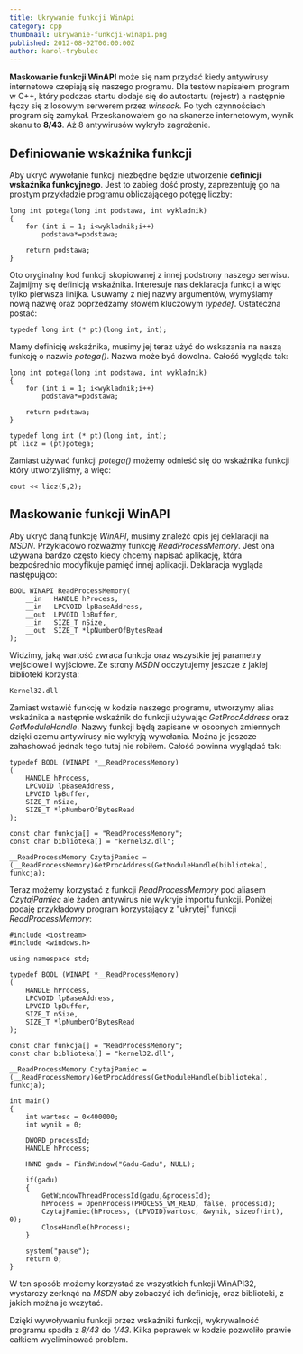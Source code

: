 ```yaml
---
title: Ukrywanie funkcji WinApi
category: cpp
thumbnail: ukrywanie-funkcji-winapi.png
published: 2012-08-02T00:00:00Z
author: karol-trybulec
---
```

**Maskowanie funkcji WinAPI** może się nam przydać kiedy antywirusy internetowe czepiają się naszego programu. Dla testów napisałem program w C++, który podczas startu dodaje się do autostartu (rejestr) a następnie łączy się z losowym serwerem przez *winsock*. Po tych czynnościach program się zamykał. Przeskanowałem go na skanerze internetowym, wynik skanu to **8/43**. Aż 8 antywirusów wykryło zagrożenie.

<!--more-->

## Definiowanie wskaźnika funkcji

Aby ukryć wywołanie funkcji niezbędne będzie utworzenie **definicji wskaźnika funkcyjnego**. Jest to zabieg dość prosty, zaprezentuję go na prostym przykładzie programu obliczającego potęgę liczby:

	long int potega(long int podstawa, int wykladnik)
	{
	    for (int i = 1; i<wykladnik;i++)
	        podstawa*=podstawa;

	    return podstawa;
	}

Oto oryginalny kod funkcji skopiowanej z innej podstrony naszego serwisu. Zajmijmy się definicją wskaźnika. Interesuje nas deklaracja funkcji a więc tylko pierwsza linijka. Usuwamy z niej nazwy argumentów, wymyślamy nową nazwę oraz poprzedzamy słowem kluczowym *typedef*. Ostateczna postać:

    typedef long int (* pt)(long int, int);

Mamy definicję wskaźnika, musimy jej teraz użyć do wskazania na naszą funkcję o nazwie *potega()*. Nazwa może być dowolna. Całość wygląda tak:

	long int potega(long int podstawa, int wykladnik)
	{
	    for (int i = 1; i<wykladnik;i++)
	        podstawa*=podstawa;

	    return podstawa;
	}

	typedef long int (* pt)(long int, int);
	pt licz = (pt)potega;

Zamiast używać funkcji _potega()_ możemy odnieść się do wskaźnika funkcji który utworzyliśmy, a więc:

    cout << licz(5,2);

## Maskowanie funkcji WinAPI

Aby ukryć daną funkcję *WinAPI*, musimy znaleźć opis jej deklaracji na *MSDN*. Przykładowo rozważmy funkcję *ReadProcessMemory*. Jest ona używana bardzo często kiedy chcemy napisać aplikację, która bezpośrednio modyfikuje pamięć innej aplikacji. Deklaracja wygląda następująco:

	BOOL WINAPI ReadProcessMemory(
	    __in   HANDLE hProcess,
	    __in   LPCVOID lpBaseAddress,
	    __out  LPVOID lpBuffer,
	    __in   SIZE_T nSize,
	    __out  SIZE_T *lpNumberOfBytesRead
	);

Widzimy, jaką wartość zwraca funkcja oraz wszystkie jej parametry wejściowe i wyjściowe. Ze strony *MSDN* odczytujemy jeszcze z jakiej biblioteki korzysta:

    Kernel32.dll

Zamiast wstawić funkcję w kodzie naszego programu, utworzymy alias wskaźnika a następnie wskaźnik do funkcji używając *GetProcAddress* oraz *GetModuleHandle*. Nazwy funkcji będą zapisane w osobnych zmiennych dzięki czemu antywirusy nie wykryją wywołania. Można je jeszcze zahashować jednak tego tutaj nie robiłem. Całość powinna wyglądać tak:

	typedef BOOL (WINAPI *__ReadProcessMemory)
	(
	    HANDLE hProcess,
	    LPCVOID lpBaseAddress,
	    LPVOID lpBuffer,
	    SIZE_T nSize,
	    SIZE_T *lpNumberOfBytesRead
	);

	const char funkcja[] = "ReadProcessMemory";
	const char biblioteka[] = "kernel32.dll";

	__ReadProcessMemory CzytajPamiec = (__ReadProcessMemory)GetProcAddress(GetModuleHandle(biblioteka), funkcja);

Teraz możemy korzystać z funkcji *ReadProcessMemory* pod aliasem *CzytajPamiec* ale żaden antywirus nie wykryje importu funkcji. Poniżej podaję przykładowy program korzystający z "ukrytej" funkcji *ReadProcessMemory*:

	#include <iostream>
	#include <windows.h>
	
	using namespace std;
	
	typedef BOOL (WINAPI *__ReadProcessMemory)
	(
	    HANDLE hProcess,
	    LPCVOID lpBaseAddress,
	    LPVOID lpBuffer,
	    SIZE_T nSize,
	    SIZE_T *lpNumberOfBytesRead
	);
	
	const char funkcja[] = "ReadProcessMemory";
	const char biblioteka[] = "kernel32.dll";
	
	__ReadProcessMemory CzytajPamiec = (__ReadProcessMemory)GetProcAddress(GetModuleHandle(biblioteka), funkcja);
	
	int main()
	{
	    int wartosc = 0x400000;
	    int wynik = 0;
	    
	    DWORD processId;
	    HANDLE hProcess;
	    
	    HWND gadu = FindWindow("Gadu-Gadu", NULL);
	    
	    if(gadu)
	    {
	        GetWindowThreadProcessId(gadu,&processId);
	        hProcess = OpenProcess(PROCESS_VM_READ, false, processId);
	        CzytajPamiec(hProcess, (LPVOID)wartosc, &wynik, sizeof(int), 0);
	        CloseHandle(hProcess);
	    }
	    
	    system("pause");
	    return 0;
	}

W ten sposób możemy korzystać ze wszystkich funkcji WinAPI32, wystarczy zerknąć na *MSDN* aby zobaczyć ich definicję, oraz biblioteki, z jakich można je wczytać.

Dzięki wywoływaniu funkcji przez wskaźniki funkcji, wykrywalność programu spadła z *8/43* do *1/43*. Kilka poprawek w kodzie pozwoliło prawie całkiem wyeliminować problem.